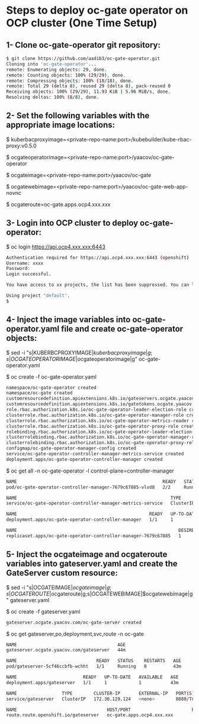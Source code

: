 # Steps to deploy oc-gate operator on OCP cluster (One Time Setup)

## 1- Clone oc-gate-operator git repository:
``` bash
$ git clone https://github.com/aadib3/oc-gate-operator.git
Cloning into 'oc-gate-operator'...
remote: Enumerating objects: 29, done.
remote: Counting objects: 100% (29/29), done.
remote: Compressing objects: 100% (18/18), done.
remote: Total 29 (delta 8), reused 29 (delta 8), pack-reused 0
Receiving objects: 100% (29/29), 11.93 KiB | 5.96 MiB/s, done.
Resolving deltas: 100% (8/8), done.
```


## 2- Set the following variables with the appropriate image locations:
$ kuberbacproxyimage=\<private-repo-name:port\>/kubebuilder/kube-rbac-proxy:v0.5.0

$ ocgateoperatorimage=\<private-repo-name:port\>/yaacov/oc-gate-operator

$ ocgateimage=\<private-repo-name:port\>/yaacov/oc-gate

$ ocgatewebimage=\<private-repo-name:port\>/yaacov/oc-gate-web-app-novnc

$ ocgateroute=oc-gate.apps.ocp4.xxx.xxx


## 3- Login into OCP cluster to deploy oc-gate-operator:
$ oc login https://api.ocp4.xxx.xxx:6443
``` bash
Authentication required for https://api.ocp4.xxx.xxx:6443 (openshift)
Username: xxxx
Password: 
Login successful.

You have access to xx projects, the list has been suppressed. You can list all projects with ' projects'

Using project "default".
$
```


## 4- Inject the image variables into oc-gate-operator.yaml file and create oc-gate-operator objects:
$ sed -i "s|KUBERBCPROXYIMAGE|$kuberbacproxyimage|g;s|OCGATEOPERATORIMAGE|$ocgateoperatorimage|g" oc-gate-operator.yaml

$ oc create -f oc-gate-operator.yaml
``` bash
namespace/oc-gate-operator created
namespace/oc-gate created
customresourcedefinition.apiextensions.k8s.io/gateservers.ocgate.yaacov.com created
customresourcedefinition.apiextensions.k8s.io/gatetokens.ocgate.yaacov.com created
role.rbac.authorization.k8s.io/oc-gate-operator-leader-election-role created
clusterrole.rbac.authorization.k8s.io/oc-gate-operator-manager-role created
clusterrole.rbac.authorization.k8s.io/oc-gate-operator-metrics-reader created
clusterrole.rbac.authorization.k8s.io/oc-gate-operator-proxy-role created
rolebinding.rbac.authorization.k8s.io/oc-gate-operator-leader-election-rolebinding created
clusterrolebinding.rbac.authorization.k8s.io/oc-gate-operator-manager-rolebinding created
clusterrolebinding.rbac.authorization.k8s.io/oc-gate-operator-proxy-rolebinding created
configmap/oc-gate-operator-manager-config created
service/oc-gate-operator-controller-manager-metrics-service created
deployment.apps/oc-gate-operator-controller-manager created
```

$ oc get all -n oc-gate-operator -l control-plane=controller-manager
``` bash
NAME                                                       READY   STATUS    RESTARTS   AGE
pod/oc-gate-operator-controller-manager-7679c67885-vlvd8   2/2     Running   0          42m

NAME                                                          TYPE        CLUSTER-IP      EXTERNAL-IP   PORT(S)    AGE
service/oc-gate-operator-controller-manager-metrics-service   ClusterIP   172.30.137.54   <none>        8443/TCP   42m

NAME                                                  READY   UP-TO-DATE   AVAILABLE   AGE
deployment.apps/oc-gate-operator-controller-manager   1/1     1            1           42m

NAME                                                             DESIRED   CURRENT   READY   AGE
replicaset.apps/oc-gate-operator-controller-manager-7679c67885   1         1         1       42m
```


## 5- Inject the ocgateimage and ocgateroute variables into gateserver.yaml and create the GateServer custom resource:

$ sed -i "s|OCGATEIMAGE|$ocgateimage|g;s|OCGATEROUTE|$ocgateroute|g;s|OCGATEWEBIMAGE|$ocgatewebimage|g" gateserver.yaml

$ oc create -f gateserver.yaml
``` bash
gateserver.ocgate.yaacov.com/oc-gate-server created
```

$ oc get gateserver,po,deployment,svc,route -n oc-gate
``` bash
NAME                                      AGE
gateserver.ocgate.yaacov.com/gateserver   44m

NAME                              READY   STATUS    RESTARTS   AGE
pod/gateserver-5cf46ccbfb-wchht   1/1     Running   0          43m

NAME                         READY   UP-TO-DATE   AVAILABLE   AGE
deployment.apps/gateserver   1/1     1            1           43m

NAME                 TYPE        CLUSTER-IP       EXTERNAL-IP   PORT(S)    AGE
service/gateserver   ClusterIP   172.30.129.124   <none>        8080/TCP   44m

NAME                                  HOST/PORT                       PATH   SERVICES     PORT   TERMINATION   WILDCARD
route.route.openshift.io/gateserver   oc-gate.apps.ocp4.xxx.xxx          gateserver   8080   reencrypt     None
```
